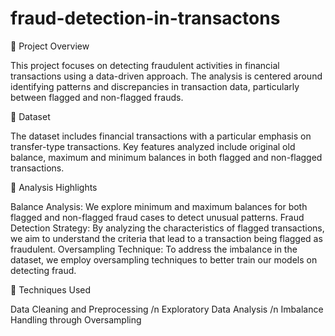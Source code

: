 # fraud-detection-in-transactons


🌸 Project Overview

This project focuses on detecting fraudulent activities in financial transactions using a data-driven approach. The analysis is centered around identifying patterns and discrepancies in transaction data, particularly between flagged and non-flagged frauds.

🌸 Dataset

The dataset includes financial transactions with a particular emphasis on transfer-type transactions. Key features analyzed include original old balance, maximum and minimum balances in both flagged and non-flagged transactions.

🌸 Analysis Highlights

Balance Analysis: We explore minimum and maximum balances for both flagged and non-flagged fraud cases to detect unusual patterns.
Fraud Detection Strategy: By analyzing the characteristics of flagged transactions, we aim to understand the criteria that lead to a transaction being flagged as fraudulent.
Oversampling Technique: To address the imbalance in the dataset, we employ oversampling techniques to better train our models on detecting fraud.

🌸 Techniques Used

Data Cleaning and Preprocessing 
/n Exploratory Data Analysis
/n Imbalance Handling through Oversampling

